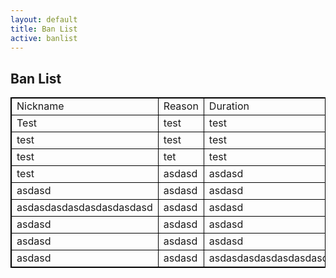 ```yaml
---
layout: default
title: Ban List
active: banlist
---
```


## Ban List

<head>
<style>
table,th,td
{
border:1px solid black;
border-collapse:collapse;
}
</style>
</head>

<table align="center">
  <tr>
    <td>Nickname</td>
    <td>Reason</td>
    <td>Duration</td>
  </tr>
  <tr>
    <td>Test</td>
    <td>test</td>
    <td>test</td>
  </tr>
  <tr>
    <td>test</td>
    <td>test</td>
    <td>test</td>
  </tr>
  <tr>
    <td>test</td>
    <td>tet</td>
    <td>test</td>
  </tr>
  <tr>
    <td>test</td>
    <td>asdasd</td>
    <td>asdasd</td>
  </tr>
  <tr>
    <td>asdasd</td>
    <td>asdasd</td>
    <td>asdasd</td>
  </tr>
  <tr>
    <td>asdasdasdasdasdasdasdasd</td>
    <td>asdasd</td>
    <td>asdasd</td>
  </tr>
  <tr>
    <td>asdasd</td>
    <td>asdasd</td>
    <td>asdasd</td>
  </tr>
  <tr>
    <td>asdasd</td>
    <td>asdasd</td>
    <td>asdasd</td>
  </tr>
  <tr>
    <td>asdasd</td>
    <td>asdasd</td>
    <td>asdasdasdasdasdasdasdasd</td>
  </tr>
</table>
